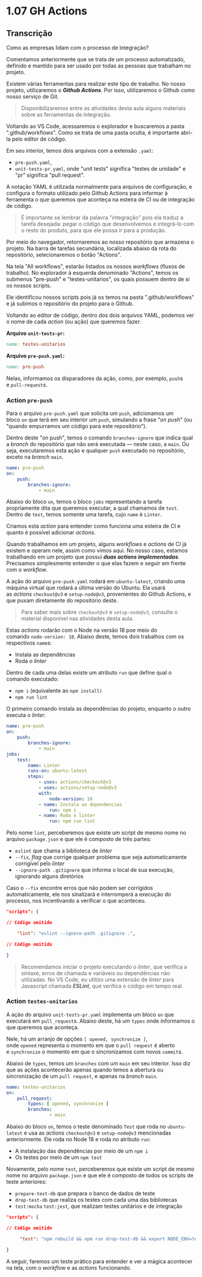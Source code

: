 # 1.07 GH Actions

## Transcrição

Como as empresas lidam com o processo de integração?

Comentamos anteriormente que se trata de um processo automatizado, definido e mantido para ser usado por todas as pessoas que trabalham no projeto.

Existem várias ferramentas para realizar este tipo de trabalho. No nosso projeto, utilizaremos o **_Github Actions_**. Por isso, utilizaremos o Github como nosso serviço de Git.

> Disponibilizaremos entre as atividades desta aula alguns materiais sobre as ferramentas de integração.

Voltando ao VS Code, acessaremos o explorador e buscaremos a pasta ".github/workflows". Como se trata de uma pasta oculta, é importante abri-la pelo editor de código.

Em seu interior, temos dois arquivos com a extensão `.yaml`:

- `pre-push.yaml`,
- `unit-tests-pr.yaml`, onde "unit tests" significa "testes de unidade" e "pr" significa "pull request".

A notação YAML é utilizada normalmente para arquivos de configuração, e configura o formato utilizado pelo Github Actions para informar à ferramenta o que queremos que aconteça na esteira de CI ou de integração de código.

> É importante se lembrar da palavra "integração" pois ela traduz a tarefa desejada: pegar o código que desenvolvemos e integrá-lo com o resto do produto, para que ele possa ir para a produção.

Por meio do navegador, retornaremos ao nosso repositório que armazena o projeto. Na barra de tarefas secundária, localizada abaixo da rota do repositório, selecionaremos o botão "Actions".

Na tela "All workflows", estarão listados os nossos _workflows_ (fluxos de trabalho). No explorador à esquerda denominado "Actions", temos os submenus "pre-push" e "testes-unitarios", os quais possuem dentro de si os nossos scripts.

Ele identificou nossos scripts pois já os temos na pasta ".github/workflows" e já subimos o repositório do projeto para o Github.

Voltando ao editor de código, dentro dos dois arquivos YAML, podemos ver o nome de cada _action_ (ou ação) que queremos fazer.

**Arquivo `unit-tests-pr`:**

```makefile
name: testes-unitarios
```

**Arquivo `pre-push.yaml`:**

```makefile
name: pre-push
```

Nelas, informamos os disparadores da ação, como, por exemplo, `push`s e `pull-request`s.

### Action `pre-push`

Para o arquivo `pre-push.yaml` que solicita um `push`, adicionamos um bloco `on` que terá em seu interior um `push`, simulando a frase "_on push_" (ou "quando empurramos um código para este repositório").

Dentro deste "on push", temos o comando `branches-ignore` que indica qual a _branch_ do repositório que não será executada — neste caso, a `main`. Ou seja, executaremos esta ação e qualquer `push` executado no repositório, exceto na _branch_ `main`.

```yaml
name: pre-push
on:
    push:
        branches-ignore:
            - main
```

Abaixo do bloco `on`, temos o bloco `jobs` representando a tarefa propriamente dita que queremos executar, a qual chamamos de `test`. Dentro de `test`, temos somente uma tarefa, cujo `name` é `Linter`.

Criamos esta _action_ para entender como funciona uma esteira de CI e quanto é possível adicionar _actions_.

Quando trabalhamos em um projeto, alguns _workflows_ e _actions_ de CI já existem e operam nele, assim como vimos aqui. No nosso caso, estamos trabalhando em um projeto que possui **_duas actions implementadas_**. Precisamos simplesmente entender o que elas fazem e seguir em frente com o _workflow_.

A ação do arquivo `pre-push.yaml` rodará em `ubuntu-latest`, criando uma máquina virtual que rodará a última versão do Ubuntu. Ela usará as _actions_ `checkout@v3` e `setup-node@v3`, provenientes do Github Actions, e que puxam diretamente do repositório deste.

> Para saber mais sobre `checkout@v3` e `setup-node@v3`, consulte o material disponível nas atividades desta aula.

Estas _actions_ rodarão com o Node na versão 18 poe meio do comando `node-version: 18`. Abaixo deste, temos dois trabalhos com os respectivos `name`s:

- Instala as dependências
- Roda o _linter_

Dentro de cada uma delas existe um atributo `run` que define qual o comando executado:

- `npm i` (equivalente ao `npm install)`
- `npm run lint`

O primeiro comando instala as dependências do projeto, enquanto o outro executa o _linter_.

```yaml
name: pre-push
on:
    push:
        branches-ignore:
            - main
jobs:
    test:
        name: Linter
        runs-on: ubuntu-latest
        steps:
            - uses: actions/checkout@v3
            - uses: actions/setup-node@v3
            with:
                node-version: 18
            - name: Instala as dependencias
                run: npm i
            - name: Roda o linter
                run: npm run lint
```

Pelo nome `lint`, perceberemos que existe um script de mesmo nome no arquivo `package.json` e que ele é composto de três partes:

- `eslint` que chama a biblioteca de _linter_
- `--fix`, _flag_ que corrige qualquer problema que seja automaticamente corrigível pelo _linter_
- `--ignore-path .gitignore` que informa o local de sua execução, ignorando alguns diretórios

Caso o `--fix` encontre erros que não podem ser corrigidos automaticamente, ele nos sinalizará e interromperá a execução do processo, nos incentivando a verificar o que aconteceu.

```json
"scripts": {

// Código omitido

    "lint": "eslint --ignore-path .gitignore .",

// Código omitido

}
```

> Recomendamos iniciar o projeto executando o _linter_, que verifica a sintaxe, erros de chamada e variáveis ou dependências não utilizadas. No VS Code, eu utilizo uma extensão de _linter_ para Javascript chamada **_ESLint_**, que verifica o código em tempo real.

### Action `testes-unitarios`

A ação do arquivo `unit-tests-pr.yaml` implementa um bloco `on` que executará em `pull_request`s. Abaixo deste, há um `types` onde informamos o que queremos que aconteça.

Nele, há um arranjo de opções `[ opened, synchronize ]`, onde `opened` representa o momento em que o `pull request` é aberto e `synchronize` o momento em que o sincronizamos com novos `commit`s.

Abaixo de `types`, temos um `branches` com um `main` em seu interior. Isso diz que as ações acontecerão apenas quando temos a abertura ou sincronização de um `pull request`, e apenas na _branch_ `main`.

```yaml
name: testes-unitarios
on:
    pull_request:
        types: [ opened, synchronize ]
        branches:
                - main
```

Abaixo do bloco `on`, temos o teste denominado `Test` que roda no `ubuntu-latest` e usa as _actions_ `checkout@v3` e `setup-node@v3` mencionadas anteriormente. Ele roda no Node 18 e roda no atributo `run`:

- A instalação das dependências por meio de um `npm i`
- Os testes por meio de um `npm test`

Novamente, pelo nome `test`, perceberemos que existe um script de mesmo nome no arquivo `package.json` e que ele é composto de todos os scripts de teste anteriores:

- `prepare-test-db` que prepara o banco de dados de teste
- `drop-test-db` que realiza os testes com cada uma das bibliotecas
- `test:mocha` `test:jest`, que realizam testes unitários e de integração

```json
"scripts": {

// Código omitido

     "test": "npm rebuild && npm run drop-test-db && export NODE_ENV=test && npm run prepare-test-db && npm run test:mocha && npm run test:jest"

}
```

A seguir, faremos um teste prático para entender e ver a mágica acontecer na tela, com o _workflow_ e as _actions_ funcionando.